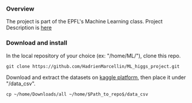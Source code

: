 ### Overview

The project is part of the EPFL's Machine Learning class.
Project Description is [here](https://www.kaggle.com/c/epfml18-higgs)

### Download and install

In the local repository of your choice (ex: "/home/ML/"), clone this repo.  
```  
git clone https://github.com/HadrienMarcellin/ML_higgs_project.git
```

Download and extract the datasets on [kaggle platform](https://www.kaggle.com/c/epfml18-higgs/data), then place it under "/data_csv".  
```
cp ~/home/Downloads/all ~/home/$Path_to_repo$/data_csv
```
